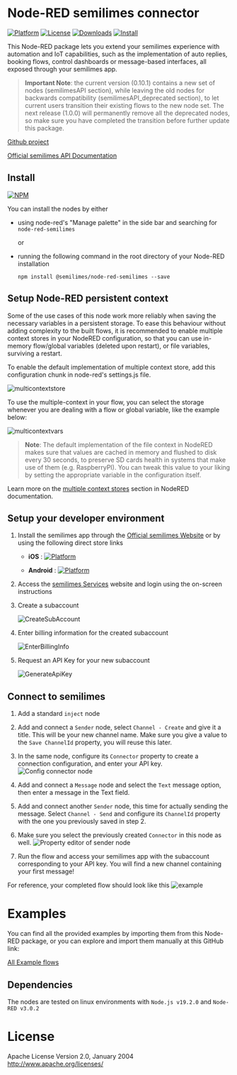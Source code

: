 # Node-RED semilimes connector
[![Platform](https://img.shields.io/badge/platform-Node--RED-red)](https://nodered.org)   [![License](https://img.shields.io/badge/license-Apache--License-lightgrey)](http://www.apache.org/licenses/LICENSE-2.0) [![Downloads](https://img.shields.io/badge/download-github-purple)](https://github.com/semilimes/nodered-publicapi-connector) [![Install](https://img.shields.io/badge/Install-NPM-blue)](https://www.npmjs.com/package/@semilimes/node-red-semilimes)

This Node-RED package lets you extend your semilimes experience with automation and IoT capabilities, such as the implementation of auto replies, booking flows, control dashboards or message-based interfaces, all exposed through your semilimes app.

> **Important Note**: the current version (0.10.1) contains a new set of nodes (semilimesAPI section), while leaving the old nodes for backwards compatibility (semilimesAPI_deprecated section), to let current users transition their existing flows to the new node set. 
> The next release (1.0.0) will permanently remove all the deprecated nodes, so make sure you have completed the transition before further update this package.

[Github project](https://github.com/semilimes/nodered-publicapi-connector)

[Official semilimes API Documentation](https://www.semilimes.com/developers/)

## Install
[![NPM](https://nodei.co/npm/@semilimes/node-red-semilimes.png?downloads=true)](https://nodei.co/npm/@semilimes/node-red-semilimes/)

You can install the nodes by either
- using node-red's "Manage palette" in the side bar and searching for `node-red-semilimes`
  
  or
- running the following command in the root directory of your Node-RED installation
    ```
    npm install @semilimes/node-red-semilimes --save
    ```

## Setup Node-RED persistent context
Some of the use cases of this node work more reliably when saving the necessary variables in a persistent storage.
To ease this behaviour without adding complexity to the built flows, it is recommended to enable multiple context stores in your NodeRED configuration, so that you can use in-memory flow/global variables (deleted upon restart), or file variables, surviving a restart.

To enable the default implementation of multiple context store, add this configuration chunk in node-red's settings.js file.

![multicontextstore](resources/images/nodered_multicontextstore.png)

To use the multiple-context in your flow, you can select the storage whenever you are dealing with a flow or global variable, like the example below:

![multicontextvars](resources/images/nodered_usemulticontextvars.png)

> **Note**: The default implementation of the file context in NodeRED makes sure that values are cached in memory and flushed to disk every 30 seconds, to preserve SD cards health in systems that make use of them (e.g. RaspberryPI). You can tweak this value to your liking by setting the appropriate variable in the configuration itself.

Learn more on the [multiple context stores](https://nodered.org/docs/user-guide/context#using-multiple-context-stores) section in NodeRED documentation.

## Setup your developer environment

1. Install the semilimes app through the [Official semilimes Website](https://www.semilimes.com/apps/) or by using the following direct store links 
   - **iOS** : [![Platform](https://img.shields.io/badge/Apple%20IOS-semilimes%20Messenger-blue.svg)](https://apps.apple.com/us/app/semilimes-mesh/id1536363738?l=en)  

   - **Android** : [![Platform](https://img.shields.io/badge/Google--Play-semilimes%20Messenger-darkgreen.svg)](https://play.google.com/store/apps/details?id=net.semilimes.messenger&hl=en&gl=US)  

2. Access the [semilimes Services](https://my.semilimes.net) website and login using the on-screen instructions
   
3. Create a subaccount
   
   ![CreateSubAccount](resources/images/createSubAccount.png)
   
4. Enter billing information for the created subaccount

    ![EnterBillingInfo](resources/images/enterBillingInfo.png)

5. Request an API Key for your new subaccount

    ![GenerateApiKey](resources/images/generateApiKey.png)

## Connect to semilimes

1. Add a standard `inject` node

2. Add and connect a `Sender` node, select `Channel - Create` and give it a title. This will be your new channel name. Make sure you give a value to the `Save ChannelId` property, you will reuse this later.

3. In the same node, configure its `Connector` property to create a connection configuration, and enter your API key.
![Config connector node](resources/images/connector_node_properties.jpg)

4. Add and connect a `Message` node and select the `Text` message option, then enter a message in the Text field.

5. Add and connect another `Sender` node, this time for actually sending the message. Select `Channel - Send` and configure its `ChannelId` property with the one you previously saved in step 2.

6. Make sure you select the previously created `Connector` in this node as well.
![Property editor of sender node](resources/images/sender_node_properties.jpg)

7. Run the flow and access your semilimes app with the subaccount corresponding to your API key. You will find a new channel containing your first message!

For reference, your completed flow should look like this
![example](/resources/images/connecttosemilimesflow.png)


# Examples

You can find all the provided examples by importing them from this Node-RED package, or you can explore and import them manually at this GitHub link:

[All Example flows](https://github.com/semilimes/nodered-publicapi-connector/tree/main/examples)


## Dependencies
The nodes are tested on linux environments with `Node.js v19.2.0` and `Node-RED v3.0.2`

# License
Apache License
Version 2.0, January 2004
http://www.apache.org/licenses/
